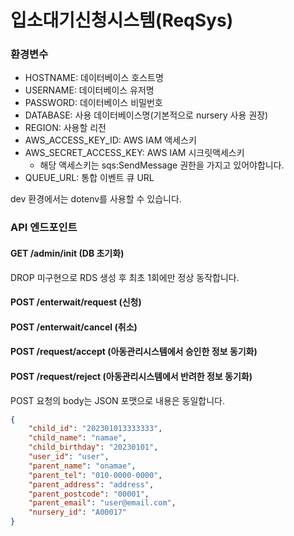 # 입소대기신청시스템(ReqSys)
### 환경변수
- HOSTNAME: 데이터베이스 호스트명
- USERNAME: 데이터베이스 유저명
- PASSWORD: 데이터베이스 비밀번호
- DATABASE: 사용 데이터베이스명(기본적으로 nursery 사용 권장)
- REGION: 사용할 리전
- AWS_ACCESS_KEY_ID: AWS IAM 액세스키
- AWS_SECRET_ACCESS_KEY: AWS IAM 시크릿액세스키
  - 해당 액세스키는 sqs:SendMessage 권한을 가지고 있어야합니다.
- QUEUE_URL: 통합 이벤트 큐 URL

dev 환경에서는 dotenv를 사용할 수 있습니다.

### API 엔드포인트
#### GET /admin/init (DB 초기화)
DROP 미구현으로 RDS 생성 후 최초 1회에만 정상 동작합니다.
#### POST /enterwait/request (신청)
#### POST /enterwait/cancel (취소)
#### POST /request/accept (아동관리시스템에서 승인한 정보 동기화)
#### POST /request/reject (아동관리시스템에서 반려한 정보 동기화)

POST 요청의 body는 JSON 포맷으로 내용은 동일합니다.
```JSON
{
    "child_id": "202301013333333",
    "child_name": "namae",
    "child_birthday": "20230101",
    "user_id": "user",
    "parent_name": "onamae",
    "parent_tel": "010-0000-0000",
    "parent_address": "address",
    "parent_postcode": "00001",
    "parent_email": "user@email.com",
    "nursery_id": "A00017"
}
```

